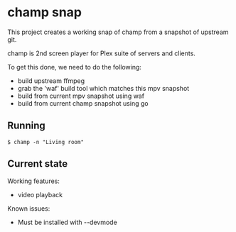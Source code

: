 # champ snap

This project creates a working snap of champ from a snapshot of upstream git.

champ is 2nd screen player for Plex suite of servers and clients.

To get this done, we need to do the following:
 - build upstream ffmpeg
 - grab the 'waf' build tool which matches this mpv snapshot
 - build from current mpv snapshot using waf
 - build from current champ snapshot using go

## Running

```$ champ -n "Living room"```

## Current state

Working features:
 - video playback

Known issues:
  - Must be installed with --devmode
